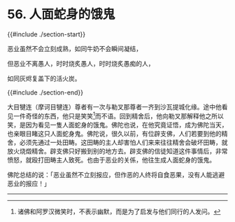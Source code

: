 # 56. 人面蛇身的饿鬼
{{#include ./section-start}}

恶业虽然不会立刻成熟，如同牛奶不会瞬间凝结，

但恶业不离愚人，时时烧炙愚人，时时烧炙愚痴的人，

如同灰烬复盖下的活火炭。

{{#include ./section-end}}

大目犍连（摩诃目犍连）尊者有一次与勒叉那尊者一齐到沙瓦提城化缘。途中他看见一件奇怪的东西，他只是笑笑[^1]而不语。回到精舍后，他向勒叉那解释他之所以笑，是因为看见一隻人面蛇身的饿鬼。佛陀也说，在他究竟证悟，成为佛陀当天，也亲眼目睹这只人面蛇身鬼。佛陀说，很久以前，有位辟支佛，人们若要到他的精舍，必须先通过一处田畴。这田畴的主人却害怕人们来来往往精舍会破坏田畴，就放火烧燬精舍。辟支佛只好搬到别的地方去。辟支佛的信徒知道这件事情后，非常愤怒，就殴打田畴主人致死。也由于恶业的关係，他往生成人面蛇身的饿鬼。

佛陀总结的说：「恶业虽然不立刻报应，但作恶的人终将自食恶果，没有人能逃避恶业的报应！」


---



[^1]: 诸佛和阿罗汉微笑时，不表示幽默，而是为了启发与他们同行的人发问。

